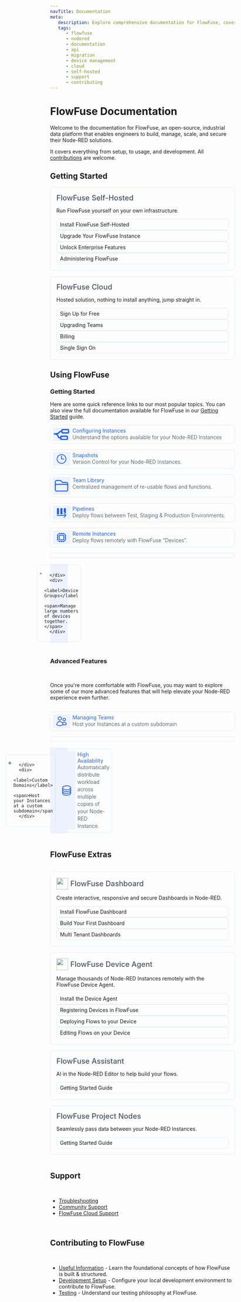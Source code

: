 ```yaml
---
navTitle: Documentation
meta:
   description: Explore comprehensive documentation for FlowFuse, covering user manuals, API references, Node-RED migration guides, device management, FlowFuse Cloud setup, self-hosted installations, support resources, and contributing to FlowFuse development.
   tags:
      - flowfuse
      - nodered
      - documentation
      - api
      - migration
      - device management
      - cloud
      - self-hosted
      - support
      - contributing
---
```


<script>     
   class IconChevronRight extends HTMLElement {
      constructor() {
         super();
         this.attachShadow({ 'mode': 'open' })
      }
      
      connectedCallback () {
         this.shadowRoot.innerHTML = `<svg class="ff-icon ff-icon-sm" xmlns="http://www.w3.org/2000/svg" fill="none" viewBox="0 0 24 24" stroke-width="1.5" stroke="currentColor"><path stroke-linecap="round" stroke-linejoin="round" d="m8.25 4.5 7.5 7.5-7.5 7.5" /></svg>`
      }
   }
   customElements.define('icon-chevron-right', IconChevronRight);
</script>

# FlowFuse Documentation

Welcome to the documentation for FlowFuse, an open-source, industrial data platform that enables engineers to build, manage, scale, and secure their Node-RED solutions.

It covers everything from setup, to usage, and development. All [contributions](http://localhost:8080/docs/contribute/introduction/) are welcome. 

## Getting Started

<div class="ff-offering-tiles grid-cols-1 sm:grid-cols-2">
   <div class="ff-tile ff-offering-tile">
      <label>FlowFuse Self-Hosted</label>
      <p>Run FlowFuse yourself on your own infrastructure.</p>
      <ul style="margin-top: 0; margin-bottom: 0;">
         <li class="ff-offering-cta">
            <a href="/docs/install/introduction/">
               Install FlowFuse Self-Hosted
               <icon-chevron-right class="ff-icon ff-icon-sm" />
            </a>
         </li>
         <li>
            <a href="/docs/upgrade">
               Upgrade Your FlowFuse Instance
               <icon-chevron-right class="ff-icon ff-icon-sm" />
            </a>
         </li>
         <li>
            <a href="/docs/upgrade/open-source-to-premium">
               Unlock Enterprise Features
               <icon-chevron-right class="ff-icon ff-icon-sm" />
            </a>
         </li>
         <li>
            <a href="/docs/admin/introduction">
               Administering FlowFuse
               <icon-chevron-right class="ff-icon ff-icon-sm" />
            </a>
         </li>
      </ul>
   </div>
   <div class="ff-tile ff-offering-tile">
      <label>FlowFuse Cloud</label>
      <p>Hosted solution, nothing to install anything, jump straight in.</p>
      <ul style="margin-top: 0; margin-bottom: 0;">
         <li class="ff-offering-cta"><a href="https://app.flowfuse.com/account/create">Sign Up for Free<icon-chevron-right class="ff-icon ff-icon-sm" /></a></li>
         <li><a href="">Upgrading Teams<icon-chevron-right class="ff-icon ff-icon-sm" /></a></li>
         <li><a href="/docs/cloud/billing/">Billing<icon-chevron-right class="ff-icon ff-icon-sm" /></a></li>
         <li><a href="/docs/cloud/introduction/#single-sign-on">Single Sign On<icon-chevron-right class="ff-icon ff-icon-sm" /></a></li>
      </ul>
   </div>
</div>

## Using FlowFuse

### Getting Started

Here are some quick reference links to our most popular topics. You can also view the full documentation available for FlowFuse in our [Getting Started](http://localhost:8080/docs/user/introduction) guide.

<div class="ff-product-feature-tiles grid-cols-1 md:grid-cols-2">
   <a class="ff-tile ff-product-feature-tile" href="/docs/user/instance-settings/">
      <div class="ff-product-feature-tile-decorator">
         <svg xmlns="http://www.w3.org/2000/svg" viewBox="0 0 20 14.62"><path class="st0" d="M0,7.31v-1.72c5.09,0,5.81-.94,6.44-1.77,.72-.94,1.46-1.67,3.88-1.67v1.72c-1.76,0-2.04,.37-2.51,.99-1.02,1.34-2.31,2.45-7.81,2.45Z"/><path class="st0" d="M8.6,12.47c-2.9,0-3.47-1.58-3.88-2.73-.47-1.31-.87-2.43-4.72-2.43v-1.72c4.67,0,5.67,1.69,6.34,3.57,.38,1.06,.57,1.59,2.26,1.59v1.72Z"/><path class="st0" d="M16.78,14.62h-6.88c-.95,0-1.72-.77-1.72-1.72v-2.58c0-.95,.77-1.72,1.72-1.72h6.88c.95,0,1.72,.77,1.72,1.72v2.58c0,.95-.77,1.72-1.72,1.72Zm0-1.72v0h0Zm0-2.58h-6.88v2.58h6.88v-2.58Z"/><path class="st0" d="M18.28,6.02h-6.88c-.95,0-1.72-.77-1.72-1.72V1.72c0-.95,.77-1.72,1.72-1.72h6.88c.95,0,1.72,.77,1.72,1.72v2.58c0,.95-.77,1.72-1.72,1.72Zm0-1.72v0h0Zm0-2.58h-6.88v2.58h6.88V1.72Z"/></svg>
      </div>
      <div>
         <label>Configuring Instances</label>
         <span>Understand the options available for your Node-RED Instances</span>
      </div>
   </a>
   <a class="ff-tile ff-product-feature-tile" href="/docs/user/snapshots/">
      <div class="ff-product-feature-tile-decorator">
         <svg class="ff-icon" xmlns="http://www.w3.org/2000/svg" fill="none" viewBox="0 0 24 24" stroke-width="1" stroke="currentColor"><path stroke-linecap="round" stroke-linejoin="round" d="M12 6v6h4.5m4.5 0a9 9 0 1 1-18 0 9 9 0 0 1 18 0Z" /></svg>
      </div>
      <div>
         <label>Snapshots</label>
         <span>Version Control for your Node-RED Instances.</span>
      </div>
   </a>
   <a class="ff-tile ff-product-feature-tile" href="/docs/user/shared-library/">
      <div class="ff-product-feature-tile-decorator">
         <svg xmlns="http://www.w3.org/2000/svg" fill="none" viewBox="0 0 24 24" stroke-width="1.5" stroke="currentColor"><path stroke-linecap="round" stroke-linejoin="round" d="M2.25 12.75V12A2.25 2.25 0 0 1 4.5 9.75h15A2.25 2.25 0 0 1 21.75 12v.75m-8.69-6.44-2.12-2.12a1.5 1.5 0 0 0-1.061-.44H4.5A2.25 2.25 0 0 0 2.25 6v12a2.25 2.25 0 0 0 2.25 2.25h15A2.25 2.25 0 0 0 21.75 18V9a2.25 2.25 0 0 0-2.25-2.25h-5.379a1.5 1.5 0 0 1-1.06-.44Z" /></svg>
      </div>
      <div>
         <label>Team Library</label>
         <span>Centralized management of re-usable flows and functions.</span>
      </div>
   </a>
   <a class="ff-tile ff-product-feature-tile" href="/docs/user/snapshots/">
      <div class="ff-product-feature-tile-decorator">
         <svg class="ff-icon" xmlns="http://www.w3.org/2000/svg" xmlns:xlink="http://www.w3.org/1999/xlink" x="0px" y="0px" viewBox="0 0 24 24" style="enable-background:new 0 0 24 24;" xml:space="preserve"><g class="st0"><path d="M7,15.8 M7,3.1 M7,15.8V4.2C7,3.5,6.5,3,5.8,3H3.9C3.2,3,2.6,3.5,2.6,4.2v11.6"/><path d="M14,15.8 M14,3.1 M14,15.8V4.2C14,3.5,13.5,3,12.8,3h-1.9c-0.7,0-1.2,0.5-1.2,1.2v11.6"/><path d="M21,3.1 M21,15c0-2.7,0-10.8,0-10.8C21,3.5,20.5,3,19.8,3h-1.9c-0.7,0-1.2,0.5-1.2,1.2V11"/><path d="M17.2,22.5c-0.2,0-0.4-0.1-0.5-0.2c-0.3-0.3-0.3-0.8,0-1.1l2.5-2.5H3c-0.4,0-0.8-0.3-0.8-0.8s0.3-0.8,0.8-0.8h16.2l-2.5-2.5c-0.3-0.3-0.3-0.8,0-1.1s0.8-0.3,1.1,0l3.8,3.8c0.1,0.1,0.1,0.2,0.2,0.2c0,0.1,0.1,0.2,0.1,0.3s0,0.2-0.1,0.3c0,0.1-0.1,0.2-0.2,0.2l-3.8,3.8C17.6,22.4,17.4,22.5,17.2,22.5z"/></g></svg>
      </div>
      <div>
         <label>Pipelines</label>
         <span>Deploy flows between Test, Staging & Production Environments.</span>
      </div>
   </a>
   <a class="ff-tile ff-product-feature-tile" href="/docs/user/device-groups/">
      <div class="ff-product-feature-tile-decorator">
         <svg class="ff-icon" xmlns="http://www.w3.org/2000/svg" fill="none" viewBox="0 0 24 24" stroke-width="1" stroke="currentColor"><path stroke-linecap="round" stroke-linejoin="round" d="M8.25 3v1.5M4.5 8.25H3m18 0h-1.5M4.5 12H3m18 0h-1.5m-15 3.75H3m18 0h-1.5M8.25 19.5V21M12 3v1.5m0 15V21m3.75-18v1.5m0 15V21m-9-1.5h10.5a2.25 2.25 0 0 0 2.25-2.25V6.75a2.25 2.25 0 0 0-2.25-2.25H6.75A2.25 2.25 0 0 0 4.5 6.75v10.5a2.25 2.25 0 0 0 2.25 2.25Zm.75-12h9v9h-9v-9Z" /></svg>
      </div>
      <div>
         <label>Remote Instances</label>
         <span>Deploy flows remotely with FlowFuse "Devices".</span>
      </div>
   </a>
   <a class="ff-tile ff-product-feature-tile" href="/docs/user/device-groups/">
      <div class="ff-product-feature-tile-decorator">
         <svg class="ff-icon" viewBox="0 0 24 24" fill="none" xmlns="http://www.w3.org/2000/svg"><g><path d="M16.2 11.63H11.63V16.2H16.2V11.63Z" fill="currentColor"/><path fill-rule="evenodd" clip-rule="evenodd" d="M8.27997 16.18V18.13C8.27997 18.5 8.42997 18.87 8.69997 19.14C8.96997 19.41 9.32997 19.56 9.70997 19.56H11.66V20.67C11.66 20.82 11.72 20.97 11.83 21.08C12.05 21.3 12.43 21.3 12.65 21.08C12.76 20.97 12.82 20.83 12.82 20.67V19.56H15.03V20.67C15.03 20.82 15.09 20.97 15.2 21.08C15.42 21.3 15.8 21.3 16.02 21.08C16.13 20.97 16.19 20.83 16.19 20.67V19.56H18.14C18.51 19.56 18.88 19.41 19.15 19.14C19.42 18.87 19.57 18.51 19.57 18.13V16.18H20.68C20.83 16.18 20.98 16.12 21.09 16.01C21.2 15.9 21.26 15.75 21.26 15.6C21.26 15.45 21.2 15.3 21.09 15.19C20.98 15.08 20.84 15.02 20.68 15.02H19.57V12.81H20.68C20.83 12.81 20.98 12.75 21.09 12.64C21.2 12.53 21.26 12.38 21.26 12.23C21.26 12.08 21.2 11.93 21.09 11.82C20.98 11.71 20.83 11.65 20.68 11.65H19.57V9.69996C19.57 9.32996 19.42 8.95996 19.15 8.68996C18.88 8.41996 18.52 8.26996 18.14 8.26996H12.82V7.15996C12.82 7.00996 12.76 6.85996 12.65 6.74996C12.43 6.52996 12.05 6.52996 11.83 6.74996C11.72 6.85996 11.66 6.99996 11.66 7.15996V8.26996H9.70997C9.32997 8.26996 8.96997 8.41996 8.69997 8.68996C8.43997 8.94996 8.27997 9.31996 8.27997 9.69996V11.65H7.16997C7.01997 11.65 6.86997 11.71 6.75997 11.82C6.64997 11.93 6.58997 12.08 6.58997 12.23C6.58997 12.38 6.64997 12.53 6.75997 12.64C6.86997 12.75 7.01997 12.81 7.16997 12.81H8.27997V16.18ZM18.4 18.39H9.43997V9.42996H18.4V18.39Z" fill="currentColor"/><path fill-rule="evenodd" clip-rule="evenodd" d="M8.28997 15.02H6.07997V6.05996H15.04V8.26996H16.2V6.31996C16.2 5.94996 16.05 5.57996 15.78 5.30996C15.52 5.04996 15.15 4.88996 14.77 4.88996H12.82V3.77996C12.82 3.62996 12.76 3.47996 12.65 3.36996C12.43 3.14996 12.05 3.14996 11.83 3.36996C11.72 3.47996 11.66 3.61996 11.66 3.77996V4.88996H9.44997V3.77996C9.44997 3.62996 9.38997 3.47996 9.27997 3.36996C9.05997 3.14996 8.67997 3.14996 8.45997 3.36996C8.34997 3.47996 8.28997 3.61996 8.28997 3.77996V4.88996H6.33997C5.95997 4.88996 5.59997 5.03996 5.32997 5.30996C5.06997 5.56996 4.90997 5.93996 4.90997 6.31996V8.26996H3.79997C3.64997 8.26996 3.49997 8.32996 3.38997 8.43996C3.27997 8.54996 3.21997 8.69996 3.21997 8.84996C3.21997 8.99996 3.27997 9.14996 3.38997 9.25996C3.49997 9.36996 3.64997 9.42996 3.79997 9.42996H4.90997V11.64H3.79997C3.64997 11.64 3.49997 11.7 3.38997 11.81C3.27997 11.92 3.21997 12.06 3.21997 12.22C3.21997 12.38 3.27997 12.52 3.38997 12.63C3.49997 12.74 3.64997 12.8 3.79997 12.8H4.90997V14.75C4.90997 15.12 5.05997 15.49 5.32997 15.76C5.59997 16.03 5.95997 16.18 6.33997 16.18H8.27997V15.02H8.28997Z" fill="currentColor"/></g><defs></defs>
</svg>

      </div>
      <div>
         <label>Device Groups</label>
         <span>Manage large numbers of devices together.</span>
      </div>
   </a>
</div>

### Advanced Features

Once you're more comfortable with FlowFuse, you may want to explore some of our more advanced features that will help elevate your Node-RED experience even further.

<div class="ff-product-feature-tiles grid-cols-1 md:grid-cols-2">
   <a class="ff-tile ff-product-feature-tile" href="/docs/user/team/">
      <div class="ff-product-feature-tile-decorator">
         <svg class="ff-icon" xmlns="http://www.w3.org/2000/svg" fill="none" viewBox="0 0 24 24" stroke-width="1" stroke="currentColor"><path stroke-linecap="round" stroke-linejoin="round" d="M15 19.128a9.38 9.38 0 0 0 2.625.372 9.337 9.337 0 0 0 4.121-.952 4.125 4.125 0 0 0-7.533-2.493M15 19.128v-.003c0-1.113-.285-2.16-.786-3.07M15 19.128v.106A12.318 12.318 0 0 1 8.624 21c-2.331 0-4.512-.645-6.374-1.766l-.001-.109a6.375 6.375 0 0 1 11.964-3.07M12 6.375a3.375 3.375 0 1 1-6.75 0 3.375 3.375 0 0 1 6.75 0Zm8.25 2.25a2.625 2.625 0 1 1-5.25 0 2.625 2.625 0 0 1 5.25 0Z" /></svg>
      </div>
      <div>
         <label>Managing Teams</label>
         <span>Host your Instances at a custom subdomain</span>
      </div>
   </a>
   <a class="ff-tile ff-product-feature-tile" href="/docs/user/custom-hostnames/">
      <div class="ff-product-feature-tile-decorator">
         <svg class="ff-icon" xmlns="http://www.w3.org/2000/svg" fill="none" viewBox="0 0 24 24" stroke-width="1" stroke="currentColor"><path stroke-linecap="round" stroke-linejoin="round" d="M12 21a9.004 9.004 0 0 0 8.716-6.747M12 21a9.004 9.004 0 0 1-8.716-6.747M12 21c2.485 0 4.5-4.03 4.5-9S14.485 3 12 3m0 18c-2.485 0-4.5-4.03-4.5-9S9.515 3 12 3m0 0a8.997 8.997 0 0 1 7.843 4.582M12 3a8.997 8.997 0 0 0-7.843 4.582m15.686 0A11.953 11.953 0 0 1 12 10.5c-2.998 0-5.74-1.1-7.843-2.918m15.686 0A8.959 8.959 0 0 1 21 12c0 .778-.099 1.533-.284 2.253m0 0A17.919 17.919 0 0 1 12 16.5c-3.162 0-6.133-.815-8.716-2.247m0 0A9.015 9.015 0 0 1 3 12c0-1.605.42-3.113 1.157-4.418" /></svg>

      </div>
      <div>
         <label>Custom Domains</label>
         <span>Host your Instances at a custom subdomain</span>
      </div>
   </a>
   <a class="ff-tile ff-product-feature-tile" href="/docs/user/device-groups/">
      <div class="ff-product-feature-tile-decorator">
         <svg class="ff-icon" xmlns="http://www.w3.org/2000/svg" fill="none" viewBox="0 0 24 24" stroke="currentColor"><path stroke-linecap="round" stroke-linejoin="round" d="M20.25 6.375c0 2.278-3.694 4.125-8.25 4.125S3.75 8.653 3.75 6.375m16.5 0c0-2.278-3.694-4.125-8.25-4.125S3.75 4.097 3.75 6.375m16.5 0v11.25c0 2.278-3.694 4.125-8.25 4.125s-8.25-1.847-8.25-4.125V6.375m16.5 0v3.75m-16.5-3.75v3.75m16.5 0v3.75C20.25 16.153 16.556 18 12 18s-8.25-1.847-8.25-4.125v-3.75m16.5 0c0 2.278-3.694 4.125-8.25 4.125s-8.25-1.847-8.25-4.125" /></svg>
      </div>
      <div>
         <label>High Availability</label>
         <span>Automatically distribute workload across multiple copies of your Node-RED Instance.</span>
      </div>
   </a>
</div>


## FlowFuse Extras

<div class="ff-offering-tiles grid-cols-1 sm:grid-cols-2 lg:grid-cols-2">
   <div class="ff-tile ff-offering-tile">
      <label><img src="/img/logo-dashboard.png" />FlowFuse Dashboard</label>
      <p>Create interactive, responsive and secure Dashboards in Node-RED.<p>
      <ul>
         <li><a href="https://dashboard.flowfuse.com">Install FlowFuse Dashboard<icon-chevron-right class="ff-icon ff-icon-sm" /></a></li>
         <li><a href="https://dashboard.flowfuse.com">Build Your First Dashboard<icon-chevron-right class="ff-icon ff-icon-sm" /></a></li>
         <li><a href="https://dashboard.flowfuse.com/user/multi-tenancy.html">Multi Tenant Dashboards<icon-chevron-right class="ff-icon ff-icon-sm" /></a></li>
      </ul>
   </div>
   <div class="ff-tile ff-offering-tile">
      <label><img src="/img/logo-device-agent.png" />FlowFuse Device Agent</label>
      <p>Manage thousands of Node-RED Instances remotely with the FlowFuse Device Agent.<p>
      <ul>
         <li><a href="/docs/device-agent/install/">Install the Device Agent<icon-chevron-right class="ff-icon ff-icon-sm" /></a></li>
         <li><a href="/docs/device-agent/register/">Registering Devices in FlowFuse<icon-chevron-right class="ff-icon ff-icon-sm" /></a></li>
         <li><a href="/docs/device-agent/deploy/">Deploying Flows to your Device<icon-chevron-right class="ff-icon ff-icon-sm" /></a></li>
         <li><a href="/docs/device-agent/deploy/">Editing Flows on your Device<icon-chevron-right class="ff-icon ff-icon-sm" /></a></li>
      </ul>
   </div>
   <div class="ff-tile ff-offering-tile">
      <label>FlowFuse Assistant</label>
      <p>AI in the Node-RED Editor to help build your flows.<p>
      <ul>
         <li><a href="/docs/users/assistant">Getting Started Guide<icon-chevron-right class="ff-icon ff-icon-sm" /></a></li>
      </ul>
   </div>
   <div class="ff-tile ff-offering-tile">
      <label>FlowFuse Project Nodes</label>
      <p>Seamlessly pass data between your Node-RED Instances.<p>
      <ul>
         <li><a href="/docs/user/projectnodes/">Getting Started Guide<icon-chevron-right class="ff-icon ff-icon-sm" /></a></li>
      </ul>
   </div>
</div>

## Support

- [Troubleshooting](/docs/debugging/)
- [Community Support](https://community.flowfuse.com/)
- [FlowFuse Cloud Support](/docs/premium-support/)

## Contributing to FlowFuse
 - [Useful Information](./contribute/introduction/#contributing-to-flowfuse) - Learn the foundational concepts of how FlowFuse is built & structured. 
 - [Development Setup](./contribute/introduction/#development-setup) - Configure your local development environment to contribute to FlowFuse.
 - [Testing](./contribute/introduction/#testing) - Understand our testing philosophy at FlowFuse.

<style>
.st0 {
   fill: currentColor;
   stroke-width: 1.5;
   stroke-linecap: round;
   stroke-linejoin: round;
}
</style>


<style>
   a label {
      cursor: pointer;
   }
   .ff-tile,
   .ff-offering-tile ul li a {
      gap: 6px;
      border: 1px solid #e2e8f0;
      border-radius: 0.5rem;
   }
   .ff-tile span {
      display: block;
      color: #374151;
      font-size: 0.875rem;
      font-weight: 300;
      line-height: 1.25rem;
   }
   .ff-offering-tiles {
      display: grid;
      gap: 1rem;
   }
   .ff-offering-tile {
      padding: 1rem;
   }
   .ff-offering-tile .ff-offering-cta {
      /* margin-bottom: 1.5rem; */
   }
   .ff-offering-tile label {
      font-size: 1.25rem;
      font-weight: 500;
      color: #4b5563;
      display: flex;
      align-items: center;
      gap: 6px;
   }
   .ff-offering-tile label img {
      width: 32px;
   }
   .ff-offering-tile ul {
      list-style: none;
      padding: 0;
      margin-bottom: 0;
   }
   .ff-offering-tile ul li {
      padding-left: 0;
   }
   .ff-offering-tile ul li:last-child {
      margin-bottom: 0;
   }
   .ff-offering-tile ul li a {
      display: flex;
      padding: 6px 9px;
      text-decoration: none;
      align-items: center;
      justify-content: space-between;
   }
   .ff-offering-tile ul li a:hover,
   .ff-product-feature-tile:hover {
      cursor: pointer;
      border: 1px solid #4F46E5;
      text-decoration: none;
   }
   .ff-offering-tile ul li .ff-icon {
      padding-right: 0;      
   }
   .ff-product-feature-tiles {
      display: grid;
      gap: 1rem;
   }
   .ff-product-feature-tile {
      display: flex;
      padding: 6px;
      text-decoration: none;
   }
   .ff-product-feature-tile label,
   .ff-product-feature-tile .ff-product-feature-tile-decorator {
      color: #2463eb;
   }
   .ff-product-feature-tile .ff-icon {
      width: 32px;
      height: 32px;
      stroke-width: 1.5px;
   }
   .ff-product-feature-tile-decorator {
      background-color: #EEF2FF;
      padding: 3px;
      width: 42px;
      display: flex;
      justify-content: center;
      align-items: center;
      flex-shrink: 0;
   }
</style>